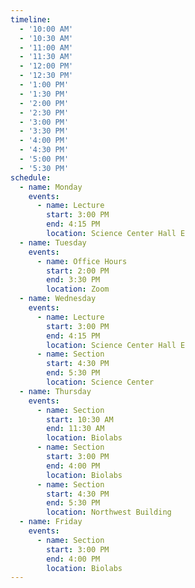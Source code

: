 ```yaml
---
timeline:
  - '10:00 AM'
  - '10:30 AM'
  - '11:00 AM'
  - '11:30 AM'
  - '12:00 PM'
  - '12:30 PM'
  - '1:00 PM'
  - '1:30 PM'
  - '2:00 PM'
  - '2:30 PM'
  - '3:00 PM'
  - '3:30 PM'
  - '4:00 PM'
  - '4:30 PM'
  - '5:00 PM'
  - '5:30 PM'
schedule:
  - name: Monday
    events:
      - name: Lecture
        start: 3:00 PM
        end: 4:15 PM
        location: Science Center Hall E
  - name: Tuesday
    events:
      - name: Office Hours
        start: 2:00 PM
        end: 3:30 PM
        location: Zoom
  - name: Wednesday
    events:
      - name: Lecture
        start: 3:00 PM
        end: 4:15 PM
        location: Science Center Hall E
      - name: Section
        start: 4:30 PM
        end: 5:30 PM
        location: Science Center
  - name: Thursday
    events:
      - name: Section
        start: 10:30 AM
        end: 11:30 AM
        location: Biolabs
      - name: Section
        start: 3:00 PM 
        end: 4:00 PM
        location: Biolabs
      - name: Section
        start: 4:30 PM
        end: 5:30 PM
        location: Northwest Building
  - name: Friday
    events:
      - name: Section
        start: 3:00 PM
        end: 4:00 PM
        location: Biolabs
---
```

